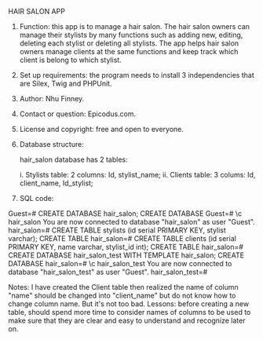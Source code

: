 HAIR SALON APP
1. Function: this app is to manage a hair salon. The hair salon owners can manage their stylists by many functions such as adding new, editing, deleting each stylist or deleting all stylists. The app helps hair salon owners manage clients at the same functions and keep track which client is belong to which stylist.

2. Set up requirements: the program needs to install 3 independencies that are Silex, Twig and PHPUnit.

3. Author: Nhu Finney.

4. Contact or question: Epicodus.com.

5. License and copyright: free and open to everyone.

6. Database structure:

   hair_salon database has 2 tables:

   i. Stylists table: 2 columns: Id, stylist_name;
   ii. Clients table: 3 colums: Id, client_name, Id_stylist;

7. SQL code:

Guest=# CREATE DATABASE hair_salon;
CREATE DATABASE
Guest=# \c hair_salon
You are now connected to database "hair_salon" as user "Guest".
hair_salon=# CREATE TABLE stylists (id serial PRIMARY KEY, stylist varchar);
CREATE TABLE
hair_salon=# CREATE TABLE clients (id serial PRIMARY KEY, name varchar, stylist_id int);
CREATE TABLE
hair_salon=# CREATE DATABASE hair_salon_test WITH TEMPLATE hair_salon;
CREATE DATABASE
hair_salon=# \c hair_salon_test
You are now connected to database "hair_salon_test" as user "Guest".
hair_salon_test=#


Notes:
I have created the Client table then realized the name of column "name" should be changed into "client_name" but do not know how to change column name. But it's not too bad.
Lessons: before creating a new table, should spend more time to consider names of columns to be used to make sure that they are clear and easy to understand and recognize later on.
